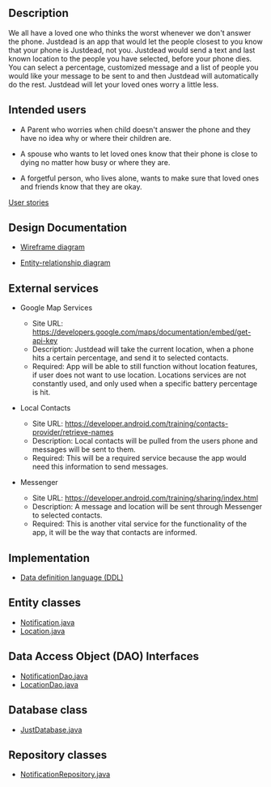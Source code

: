 ## Description 

We all have a loved one who thinks the worst whenever we don't answer the 
phone. Justdead is an app that would let the people closest to you know that your phone 
is Justdead, not you. Justdead would send a text and last known location to 
the people you have selected, before your phone dies. You can select a percentage, 
customized message and a list of people you would like your message to be sent to 
and then Justdead will automatically do the rest. 
Justdead will let your loved ones worry a little less.

## Intended users

* A Parent who worries when child doesn't answer the phone and they have no idea why or where their children are.

* A spouse who wants to let loved ones know that their phone is close to dying no matter how busy or where they are.

* A forgetful person, who lives alone, wants to make sure that loved ones and friends know that they are okay.

[User stories](user-stories.md)

## Design Documentation


* [Wireframe diagram](wireframe.md)


* [Entity-relationship diagram](erd.md)


## External services


* Google Map Services
    * Site URL: <https://developers.google.com/maps/documentation/embed/get-api-key>
    * Description: Justdead will take the current location, when a phone hits a certain percentage, and send it to selected contacts. 
    * Required: App will be able to still function without location features, if user does not want to use location. Locations services are not constantly used, and only used when a specific battery percentage is hit. 

* Local Contacts 
    * Site URL: <https://developer.android.com/training/contacts-provider/retrieve-names>
    * Description: Local contacts will be pulled from the users phone and messages will be sent to them.
    * Required: This will be a required service because the app would need this information to send messages. 

* Messenger
    * Site URL: <https://developer.android.com/training/sharing/index.html>
    * Description: A message and location will be sent through Messenger to selected contacts. 
    * Required: This is another vital service for the functionality of the app, it will be the way that contacts are informed.

## Implementation

* [Data definition language (DDL)](ddl.md)

## Entity classes

* [Notification.java](https://github.com/RaymondJaramillo/justdead/blob/master/app/src/main/java/edu/cnm/deepdive/justdead/model/entity/Notification.java)
* [Location.java](https://github.com/RaymondJaramillo/justdead/blob/master/app/src/main/java/edu/cnm/deepdive/justdead/model/entity/Location.java)

## Data Access Object (DAO) Interfaces

* [NotificationDao.java](https://github.com/RaymondJaramillo/justdead/blob/master/app/src/main/java/edu/cnm/deepdive/justdead/model/dao/NotificationDao.java)
* [LocationDao.java](https://github.com/RaymondJaramillo/justdead/blob/master/app/src/main/java/edu/cnm/deepdive/justdead/model/dao/LocationDao.java)

## Database class

* [JustDatabase.java](https://github.com/RaymondJaramillo/justdead/blob/master/app/src/main/java/edu/cnm/deepdive/justdead/service/JustDatabase.java)

## Repository classes

* [NotificationRepository.java](https://github.com/RaymondJaramillo/justdead/blob/master/app/src/main/java/edu/cnm/deepdive/justdead/model/repository/NotificationRepository.java)